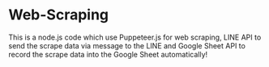 # Web-Scraping

This is a node.js code which use Puppeteer.js for web scraping, LINE API to send the scrape data via message to the LINE and Google Sheet API to record the scrape data into the Google Sheet automatically!
